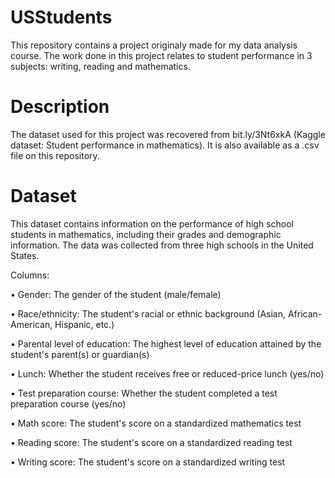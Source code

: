 # USStudents
This repository contains a project originaly made for my data analysis course. The work done in this project relates to student performance in 3 subjects: writing, reading and mathematics.

# Description
The dataset used for this project was recovered from bit.ly/3Nt6xkA (Kaggle dataset: Student performance in mathematics). It is also available as a .csv file on this repository.

# Dataset 
This dataset contains information on the performance of high school students in mathematics, including their grades and demographic information. The data was collected from three high schools in the United States.

Columns:

• Gender: The gender of the student (male/female)

• Race/ethnicity: The student's racial or ethnic background (Asian, African-American, Hispanic, etc.)

• Parental level of education: The highest level of education attained by the student's parent(s) or guardian(s)

• Lunch: Whether the student receives free or reduced-price lunch (yes/no)

• Test preparation course: Whether the student completed a test preparation course (yes/no)

• Math score: The student's score on a standardized mathematics test

• Reading score: The student's score on a standardized reading test

• Writing score: The student's score on a standardized writing test
